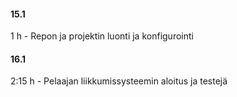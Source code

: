 ﻿#### 15.1

1 h - Repon ja projektin luonti ja konfigurointi


#### 16.1

2:15 h - Pelaajan liikkumissysteemin aloitus ja testejä